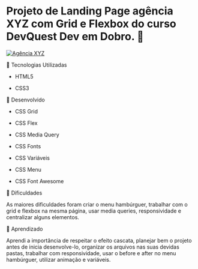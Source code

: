  # Projeto de Landing Page agência XYZ com Grid e Flexbox do curso DevQuest Dev em Dobro. 🚀
  [<img src="/src/images/agencia-xyz.gif" alt="Agência XYZ">]()

📌 Tecnologias Utilizadas 

- HTML5

- CSS3 


📌 Desenvolvido

- CSS Grid

- CSS Flex 

- CSS Media Query

- CSS Fonts

- CSS Variáveis 

- CSS Menu

- CSS Font Awesome


🎯 Dificuldades  

As maiores dificuldades foram criar o menu hambúrguer, trabalhar com o grid e flexbox na mesma página, usar media queries, responsividade e centralizar alguns elementos.  


📝 Aprendizado 

Aprendi a importância de respeitar o efeito cascata, planejar bem o projeto antes de inicia desenvolve-lo, organizar os arquivos nas suas devidas pastas, trabalhar com responsividade, usar o before e after no menu hambúrguer, utilizar animação e variáveis. 


